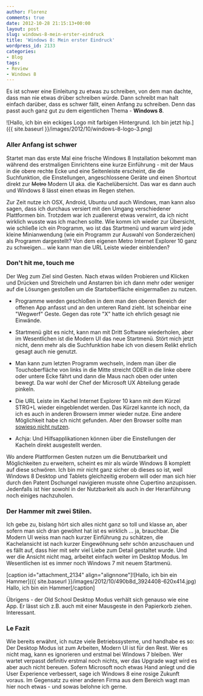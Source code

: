 ```yaml
---
author: Florenz
comments: true
date: 2012-10-28 21:15:13+00:00
layout: post
slug: windows-8-mein-erster-eindruck
title: 'Windows 8: Mein erster Eindruck'
wordpress_id: 2133
categories:
- Blog
tags:
- Review
- Windows 8
---
```


Es ist schwer eine Einleitung zu etwas zu schreiben, von dem man dachte, dass man nie etwas drüber schreiben würde. Dann schreibt man halt einfach darüber, dass es schwer fällt, einen Anfang zu schreiben. Denn das passt auch ganz gut zu dem eigentlichen Thema - **Windows 8**.



<!-- more -->



![Hallo, ich bin ein eckiges Logo mit farbigen Hintergrund. Ich bin jetzt hip.]({{ site.baseurl }}/images/2012/10/windows-8-logo-3.png)





### Aller Anfang ist schwer





Startet man das erste Mal eine frische Windows 8 Installation bekommt man während des erstmaligen Einrichtens eine kurze Einführung - mit der Maus in die obere rechte Ecke und eine Seitenleiste erscheint, die die Suchfunktion, die Einstellungen, angeschlossene Geräte und einen Shortcut direkt zur <strike>Metro</strike> Modern UI aka. die Kachelübersicht. Das war es dann auch und Windows 8 lässt einen etwas im Regen stehen.





Zur Zeit nutze ich OSX, Android, Ubuntu und auch Windows, man kann also sagen, dass ich durchaus versiert mit den Umgang verschiedener Plattformen bin. Trotzdem war ich zuallererst etwas verwirrt, da ich nicht wirklich wusste was ich machen sollte. Wie komm ich wieder zur Übersicht, wie schließe ich ein Programm, wo ist das Startmenü und warum wird jede kleine Minianwendung (wie ein Programm zur Auswahl von Sonderzeichen) als Programm dargestellt? Von dem eigenen Metro Internet Explorer 10 ganz zu schweigen... wie kann man die URL Leiste wieder einblenden?





### Don't hit me, touch me





Der Weg zum Ziel sind Gesten. Nach etwas wilden Probieren und Klicken und Drücken und Streicheln und Anstarren bin ich dann mehr oder weniger auf die Lösungen gestoßen um die Startoberfläche einigermaßen zu nutzen.







  * Programme werden geschloßen in dem man den oberen Bereich der offenen App anfasst und an den unteren Rand zieht. Ist scheinbar eine "Wegwerf" Geste. Gegen das rote "X" hatte ich ehrlich gesagt nie Einwände.


  * Startmenü gibt es nicht, kann man mit Dritt Software wiederholen, aber im Wesentlichen ist die Modern UI das neue Startmenü. Stört mich jetzt nicht, denn mehr als die Suchfunktion habe ich von diesem Relikt ehrlich gesagt auch nie genutzt.


  * Man kann zum letzten Programm wechseln, indem man über die Touchoberfläche von links in die Mitte streicht ODER in die linke obere oder untere Ecke fährt und dann die Maus nach oben oder unten bewegt. Da war wohl der Chef der Microsoft UX Abteilung gerade pinkeln.


  * Die URL Leiste im Kachel Internet Explorer 10 kann mit dem Kürzel STRG+L wieder eingeblendet werden. Das Kürzel kannte ich noch, da ich es auch in anderen Browsern immer wieder nutze. Eine andere Möglichkeit habe ich nicht gefunden. Aber den Browser sollte man [sowieso nicht nutzen](https://plus.google.com/u/0/116347511529385379307/posts/JbqWWo2XE99).


  * Achja: Und Hilfsapplikationen können über die Einstellungen der Kacheln direkt ausgestellt werden.





Wo andere Plattformen Gesten nutzen um die Benutzbarkeit und Möglichkeiten zu erweitern, scheint es mir als würde Windows 8 komplett auf diese schwören. Ich bin mir nicht ganz sicher ob dieses so ist, weil Windows 8 Desktop und Tablets gleichzeitig erobern will oder man sich hier durch den Patent Dschungel navigieren musste ohne Cupertino anzupissen. Jedenfalls ist hier sowohl in der Nutzbarkeit als auch in der Heranführung noch einiges nachzuholen.





### Der Hammer mit zwei Stilen.





Ich gebe zu, bislang hört sich alles nicht ganz so toll und klasse an, aber sofern man sich dran gewöhnt hat ist es wirklich ... ja, brauchbar. Die Modern UI weiss man nach kurzer Einführung zu schätzen, die Kachelansicht ist nach kurzer Eingewöhnung sehr schön anzuschauen und es fällt auf, dass hier mit sehr viel Liebe zum Detail gestaltet wurde. Und wer die Ansicht nicht mag, arbeitet einfach weiter im Desktop Modus. Im Wesentlichen ist es immer noch Windows 7 mit neuem Startmenü.





[caption id="attachment_2134" align="alignnone"]![Hallo, ich bin ein Hammer]({{ site.baseurl }}/images/2012/10/490b8d_3924408-620x414.jpg) Hallo, ich bin ein Hammer[/caption]





Übrigens - der Old School Desktop Modus verhält sich genauso wie eine App. Er lässt sich z.B. auch mit einer Mausgeste in den Papierkorb ziehen. Interessant.





### Le Fazit





Wie bereits erwähnt, ich nutze viele Betriebssysteme, und handhabe es so: Der Desktop Modus ist zum Arbeiten, Modern UI ist für den Rest. Wer es nicht mag, kann es ignorieren und erstmal bei Windows 7 bleiben. Wer wartet verpasst definitiv erstmal noch nichts, wer das Upgrade wagt wird es aber auch nicht bereuen. Sofern Microsoft noch etwas Hand anlegt und die User Experience verbessert, sage ich Windows 8 eine rosige Zukunft voraus. Im Gegensatz zu einer anderen Firma aus dem Bereich wagt man hier noch etwas - und sowas belohne ich gerne.



